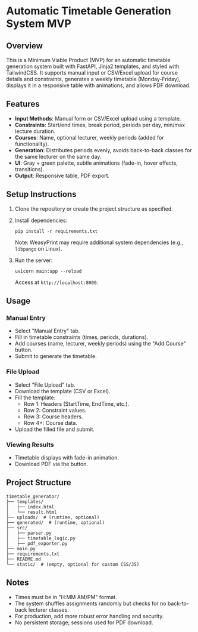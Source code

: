 
# Automatic Timetable Generation System MVP

## Overview
This is a Minimum Viable Product (MVP) for an automatic timetable generation system built with FastAPI, Jinja2 templates, and styled with TailwindCSS. It supports manual input or CSV/Excel upload for course details and constraints, generates a weekly timetable (Monday-Friday), displays it in a responsive table with animations, and allows PDF download.

## Features
- **Input Methods**: Manual form or CSV/Excel upload using a template.
- **Constraints**: Start/end times, break period, periods per day, min/max lecture duration.
- **Courses**: Name, optional lecturer, weekly periods (added for functionality).
- **Generation**: Distributes periods evenly, avoids back-to-back classes for the same lecturer on the same day.
- **UI**: Gray + green palette, subtle animations (fade-in, hover effects, transitions).
- **Output**: Responsive table, PDF export.

## Setup Instructions
1. Clone the repository or create the project structure as specified.
2. Install dependencies:
   ```
   pip install -r requirements.txt
   ```
   Note: WeasyPrint may require additional system dependencies (e.g., `libpango` on Linux).

3. Run the server:
   ```
   uvicorn main:app --reload
   ```
   Access at `http://localhost:8000`.

## Usage
### Manual Entry
- Select "Manual Entry" tab.
- Fill in timetable constraints (times, periods, durations).
- Add courses (name, lecturer, weekly periods) using the "Add Course" button.
- Submit to generate the timetable.

### File Upload
- Select "File Upload" tab.
- Download the template (CSV or Excel).
- Fill the template:
  - Row 1: Headers (StartTime, EndTime, etc.).
  - Row 2: Constraint values.
  - Row 3: Course headers.
  - Row 4+: Course data.
- Upload the filled file and submit.

### Viewing Results
- Timetable displays with fade-in animation.
- Download PDF via the button.

## Project Structure
```
timetable_generator/
├── templates/
│   ├── index.html
│   └── result.html
├── uploads/  # (runtime, optional)
├── generated/  # (runtime, optional)
├── src/
│   ├── parser.py
│   ├── timetable_logic.py
│   ├── pdf_exporter.py
├── main.py
├── requirements.txt
├── README.md
└── static/  # (empty, optional for custom CSS/JS)
```

## Notes
- Times must be in "H:MM AM/PM" format.
- The system shuffles assignments randomly but checks for no back-to-back lecturer classes.
- For production, add more robust error handling and security.
- No persistent storage; sessions used for PDF download.
